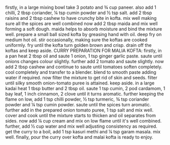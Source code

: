 firstly, in a large mixing bowl take 3 potato and ¾ cup paneer.
also add 1 chilli, 2 tbsp coriander, ¼ tsp cumin powder and ½ tsp salt.
add 2 tbsp raisins and 2 tbsp cashew to have crunchy bite in kofta.
mix well making sure all the spices are well combined
now add 2 tbsp maida and mix well forming a soft dough. maida helps to absorb moisture and bind the mixture well.
prepare a small ball sized kofta by greasing hand with oil.
deep fry on medium hot oil.
stir occasionally, making sure the koftas are cooked uniformly.
fry until the kofta turn golden brown and crisp.
drain off the koftas and keep aside.
CURRY PREPARATION FOR MALIA KOFTA:
firstly, in a pan heat 2 tbsp oil and saute 1 onion, 1 tsp ginger garlic paste.
saute until onions changes colour slightly.
further add 2 tomato and saute slightly.
now add 2 tbsp cashew and continue to saute until tomatoes soften completely.
cool completely and transfer to a blender.
blend to smooth paste adding water if required.
now filter the mixture to get rid of skin and seeds.
filter until silky smooth onion-tomato puree is attained. keep aside.
in a large kadai heat 1 tbsp butter and 2 tbsp oil.
saute 1 tsp cumin, 2 pod cardamom, 1 bay leaf, 1 inch cinnamon, 2 clove until it turns aromatic.
further keeping the flame on low, add 1 tsp chilli powder, ½ tsp turmeric, ¾ tsp coriander powder and ¼ tsp cumin powder.
saute until the spices turn aromatic.
further add in the prepared onion tomato puree, 1 tsp salt and mix well.
cover and cook until the mixture starts to thicken and oil separates from sides.
now add ¼ cup cream and mix on low flame until it's well combined.
further, add ½ cup water and mix well adjusting consistency as required.
get the curry to a boil, add 1 tsp kasuri methi and ¼ tsp garam masala. mix well.
finally, pour the curry over kofta and malai kofta is ready to enjoy.